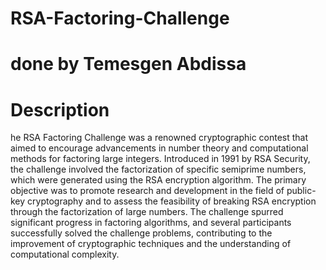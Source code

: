 # RSA-Factoring-Challenge
# done by Temesgen Abdissa
# Description
he RSA Factoring Challenge was a renowned cryptographic contest that aimed to encourage advancements in number theory and computational methods for factoring large integers. 
Introduced in 1991 by RSA Security, the challenge involved the factorization of specific semiprime numbers, which were generated using the RSA encryption algorithm. 
The primary objective was to promote research and development in the field of public-key cryptography and to assess the feasibility of breaking RSA encryption through the factorization of large numbers.
The challenge spurred significant progress in factoring algorithms, and several participants successfully solved the challenge problems, contributing to the improvement of cryptographic techniques and the understanding of computational complexity.






